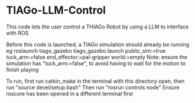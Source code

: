 # TIAGo-LLM-Control
This code lets the user control a THIAGo Robot by using a LLM to interface with ROS

Before this code is launched, a TIAGo simulation should already be running eg
    roslaunch tiago_gazebo tiago_gazebo.launch public_sim:=true tuck_arm:=false end_effector:=pal-gripper world:=empty
    Note: ensure the simulation has "tuck_arm:=false", to avoid having to wait for the motion to finish playing

To run, first run catkin_make in the terminal with this directory open, then run "source devel/setup.bash"
Then run "rosrun controls node"
Ensure roscore has been opened in a different terminal first

